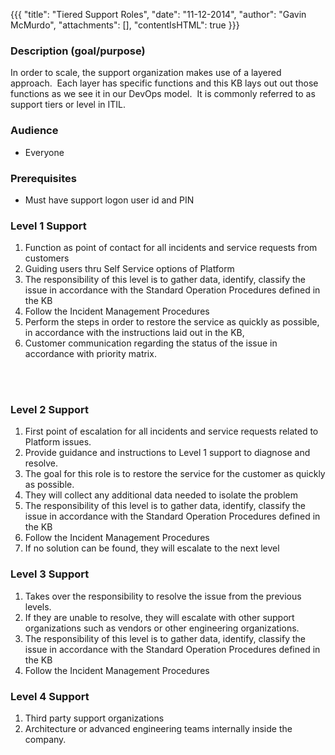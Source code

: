 {{{
  "title": "Tiered Support Roles",
  "date": "11-12-2014",
  "author": "Gavin McMurdo",
  "attachments": [],
  "contentIsHTML": true
}}}

<h3>Description (goal/purpose)</h3>
<p>In order to scale, the support organization makes use of a layered approach. &nbsp;Each layer has specific functions and this KB lays out out those functions as we see it in our DevOps model. &nbsp;It is commonly referred to as support tiers or level
  in ITIL.</p>
<h3>Audience</h3>
<ul>
  <li>Everyone</li>
</ul>
<h3>Prerequisites</h3>
<ul>
  <li>Must have support logon user id and PIN</li>
</ul>
<h3>Level 1 Support</h3>
<ol>
  <li>Function as point of contact for all incidents and service requests from customers&nbsp;</li>
  <li>Guiding users thru Self Service options of Platform</li>
  <li>The responsibility of this level is to gather data, identify, classify the issue in accordance with the Standard Operation Procedures defined in the KB&nbsp;</li>
  <li>Follow the Incident Management Procedures</li>
  <li>Perform the steps in order to restore the service as quickly as possible, in accordance with&nbsp;the instructions laid out in the KB,</li>
  <li>Customer communication regarding the status of the issue in accordance with priority matrix.</li>
</ol>
<div>&nbsp;</div>
<div>&nbsp;
  <h3>Level 2 Support</h3>
  <ol>
    <li>First point of escalation for all incidents and service requests related to Platform issues.</li>
    <li>Provide guidance and instructions to Level 1 support to diagnose and resolve.</li>
    <li>The goal for this role is to restore the service for the customer as&nbsp;quickly as possible.</li>
    <li>They will collect any additional data needed to isolate the problem</li>
    <li>The responsibility of this level is to gather data, identify, classify the issue in accordance with the Standard Operation Procedures defined in the KB&nbsp;</li>
    <li>Follow the Incident Management Procedures</li>
    <li>If no solution can be found, they will escalate to the next level</li>
  </ol>
  
  <h3>Level 3 Support</h3>
  <ol>
    <li>Takes over the responsibility to resolve the issue from the previous levels.</li>
    <li>If they are unable to resolve, they will escalate with other support organizations such as vendors or other engineering organizations.</li>
    <li>The responsibility of this level is to gather data, identify, classify the issue in accordance with the Standard Operation Procedures defined in the KB&nbsp;</li>
    <li>Follow the Incident Management Procedures</li>
  </ol>
  
  <h3>Level 4 Support</h3>
  <ol>
    <li>Third party support organizations</li>
    <li>Architecture or advanced engineering teams internally inside the company.</li>
  </ol>
</div>